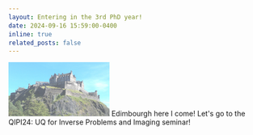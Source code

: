 ```yaml
---
layout: Entering in the 3rd PhD year!
date: 2024-09-16 15:59:00-0400
inline: true
related_posts: false
---
```


<img src='assets/img/edinburgh-castle.jpg' width=200 height=auto> Edimbourgh here I come! Let's go to the QIPI24: UQ for Inverse Problems and Imaging seminar!

